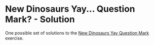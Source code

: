 # New Dinosaurs Yay... Question Mark? - Solution

One possible set of solutions to the [New Dinosaurs Yay Question Mark](https://github.com/ci-wdi-900/new-dinosaurs-yay-question-mark) exercise.
